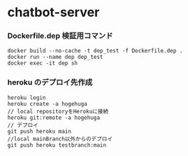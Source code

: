 # chatbot-server

### Dockerfile.dep 検証用コマンド

```
docker build --no-cache -t dep_test -f Dockerfile.dep .
docker run --name dep dep_test
docker exec -it dep sh
```

### heroku のデプロイ先作成

```
heroku login
heroku create -a hogehuga
// local repositoryをHerokuに接続
heroku git:remote -a hogehuga
// デプロイ
git push heroku main
//local mainBranch以外からのデプロイ
git push heroku testbranch:main
```
